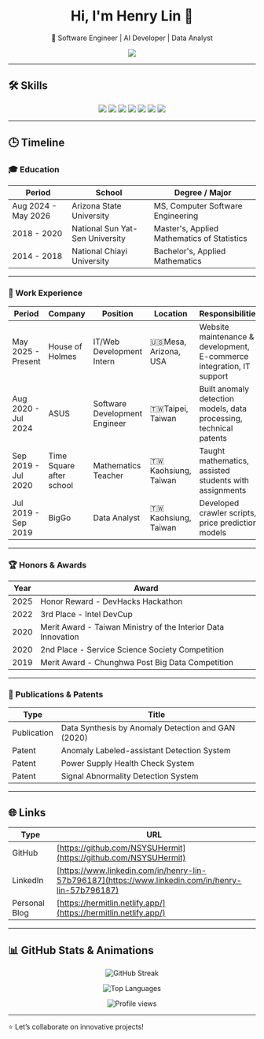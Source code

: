 <h1 align="center">Hi, I'm Henry Lin 👋</h1>
<p align="center">🚀 Software Engineer | AI Developer | Data Analyst</p>

<p align="center">
  <img src="https://readme-typing-svg.herokuapp.com/?lines=AI%20Engineer%20%7C%20Software%20Engineer%20%7C%20Data%20Analyst;Passionate%20about%20real-world%20AI%20applications;Let’s%20collaborate%20on%20innovative%20projects!&center=true&width=500&height=50">
</p>

---

## 🛠️ Skills

<p align="center">
  <img src="https://img.shields.io/badge/Python-3776AB?style=for-the-badge&logo=python&logoColor=white"/>
  <img src="https://img.shields.io/badge/C++-00599C?style=for-the-badge&logo=cplusplus&logoColor=white"/>
  <img src="https://img.shields.io/badge/SQL-003B57?style=for-the-badge&logo=postgresql&logoColor=white"/>
  <img src="https://img.shields.io/badge/AI-FF9900?style=for-the-badge&logo=tensorflow&logoColor=white"/>
  <img src="https://img.shields.io/badge/Web-Dev-FF5722?style=for-the-badge&logo=html5&logoColor=white"/>
  <img src="https://img.shields.io/badge/Git-F05032?style=for-the-badge&logo=git&logoColor=white"/>
  <img src="https://img.shields.io/badge/Linux-FCC624?style=for-the-badge&logo=linux&logoColor=black"/>
</p>

---

## 🕒 Timeline

### 🎓 Education

| Period | School | Degree / Major |
| ------ | ------ | -------------- |
| Aug 2024 - May 2026 | Arizona State University | MS, Computer Software Engineering |
| 2018 - 2020 | National Sun Yat-Sen University | Master's, Applied Mathematics of Statistics |
| 2014 - 2018 | National Chiayi University | Bachelor's, Applied Mathematics |

---

### 💼 Work Experience

| Period | Company | Position | Location | Responsibilities |
| ------ | ------- | -------- | -------- | ---------------- |
| May 2025 - Present | House of Holmes | IT/Web Development Intern | 🇺🇸Mesa, Arizona, USA | Website maintenance & development, E-commerce integration, IT support |
| Aug 2020 - Jul 2024 | ASUS | Software Development Engineer | 🇹🇼Taipei, Taiwan | Built anomaly detection models, data processing, technical patents |
| Sep 2019 - Jul 2020 | Time Square after school | Mathematics Teacher | 🇹🇼Kaohsiung, Taiwan | Taught mathematics, assisted students with assignments |
| Jul 2019 - Sep 2019 | BigGo | Data Analyst | 🇹🇼Kaohsiung, Taiwan | Developed crawler scripts, price prediction models |

---

### 🏆 Honors & Awards

| Year | Award |
| ---- | ----- |
| 2025  | Honor Reward - DevHacks Hackathon |
| 2022 | 3rd Place - Intel DevCup |
| 2020 | Merit Award - Taiwan Ministry of the Interior Data Innovation |
| 2020 | 2nd Place - Service Science Society Competition |
| 2019 | Merit Award - Chunghwa Post Big Data Competition |


---

### 📜 Publications & Patents

| Type | Title |
| ---- | ----- |
| Publication | Data Synthesis by Anomaly Detection and GAN (2020) |
| Patent | Anomaly Labeled-assistant Detection System |
| Patent | Power Supply Health Check System |
| Patent | Signal Abnormality Detection System |

---

## 🌐 Links

| Type | URL |
| ---- | --- |
| GitHub | [https://github.com/NSYSUHermit](https://github.com/NSYSUHermit) |
| LinkedIn | [https://www.linkedin.com/in/henry-lin-57b796187](https://www.linkedin.com/in/henry-lin-57b796187) |
| Personal Blog | [https://hermitlin.netlify.app/](https://hermitlin.netlify.app/) |

---

## 📊 GitHub Stats & Animations

<p align="center">
  <img src="https://github-readme-streak-stats.herokuapp.com/?user=NSYSUHermit&theme=radical" alt="GitHub Streak" />
</p>

<p align="center">
  <img src="https://github-readme-stats.vercel.app/api/top-langs/?username=NSYSUHermit&layout=compact&theme=radical" alt="Top Languages" />
</p>

<p align="center">
  <img src="https://komarev.com/ghpvc/?username=NSYSUHermit&style=flat-square&color=blue" alt="Profile views" />
</p>

---

⭐️ Let’s collaborate on innovative projects!
